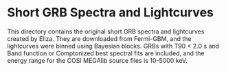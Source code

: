 # Short GRB Spectra and Lightcurves

This directory contains the original short GRB spectra and lightcurves created by Eliza. They are downloaded from Fermi-GBM, and the lightcurves were binned using Bayesian blocks. GRBs with T90 < 2.0 s and Band function or Comptonized best spectral fits are included, and the energy range for the COSI MEGAlib source files is 10-5000 keV.